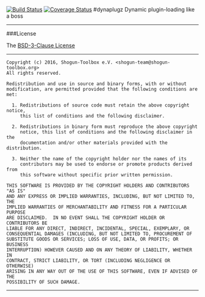 [![Build Status](https://travis-ci.org/shogun-toolbox/dynaplugz.svg?branch=develop)](https://travis-ci.org/shogun-toolbox/dynaplugz)
[![Coverage Status](https://coveralls.io/repos/github/shogun-toolbox/dynaplugz/badge.svg?branch=develop)](https://coveralls.io/github/shogun-toolbox/dynaplugz?branch=develop)
#dynaplugz
Dynamic plugin-loading like a boss

***

###License

The [BSD-3-Clause License]

***

```
Copyright (c) 2016, Shogun-Toolbox e.V. <shogun-team@shogun-toolbox.org>
All rights reserved.

Redistribution and use in source and binary forms, with or without
modification, are permitted provided that the following conditions are met:

  1. Redistributions of source code must retain the above copyright notice,
     this list of conditions and the following disclaimer.

  2. Redistributions in binary form must reproduce the above copyright
     notice, this list of conditions and the following disclaimer in the
     documentation and/or other materials provided with the distribution.

  3. Neither the name of the copyright holder nor the names of its
     contributors may be used to endorse or promote products derived from
     this software without specific prior written permission.

THIS SOFTWARE IS PROVIDED BY THE COPYRIGHT HOLDERS AND CONTRIBUTORS "AS IS"
AND ANY EXPRESS OR IMPLIED WARRANTIES, INCLUDING, BUT NOT LIMITED TO, THE
IMPLIED WARRANTIES OF MERCHANTABILITY AND FITNESS FOR A PARTICULAR PURPOSE
ARE DISCLAIMED.  IN NO EVENT SHALL THE COPYRIGHT HOLDER OR CONTRIBUTORS BE
LIABLE FOR ANY DIRECT, INDIRECT, INCIDENTAL, SPECIAL, EXEMPLARY, OR
CONSEQUENTIAL DAMAGES (INCLUDING, BUT NOT LIMITED TO, PROCUREMENT OF
SUBSTITUTE GOODS OR SERVICES; LOSS OF USE, DATA, OR PROFITS; OR BUSINESS
INTERRUPTION) HOWEVER CAUSED AND ON ANY THEORY OF LIABILITY, WHETHER IN
CONTRACT, STRICT LIABILITY, OR TORT (INCLUDING NEGLIGENCE OR OTHERWISE)
ARISING IN ANY WAY OUT OF THE USE OF THIS SOFTWARE, EVEN IF ADVISED OF THE
POSSIBILITY OF SUCH DAMAGE.
```

***


[BSD-3-Clause License]:  http://opensource.org/licenses/BSD-3-Clause
